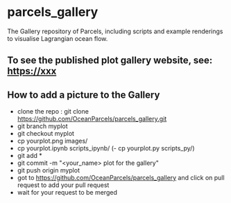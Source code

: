 # parcels_gallery
The Gallery repository of Parcels, including scripts and example renderings to visualise Lagrangian ocean flow.

## To see the published plot gallery website, see: [https://xxx](https://xxx)

## How to add a picture to the Gallery

 - clone the repo : git clone https://github.com/OceanParcels/parcels_gallery.git
 - git branch myplot
 - git checkout myplot
 - cp yourplot.png images/
 - cp yourplot.ipynb scripts_ipynb/
 (- cp yourplot.py scripts_py/)
 - git add *
 - git commit -m "<your_name> plot for the gallery"
 - git push origin myplot
 - got to https://github.com/OceanParcels/parcels_gallery and click on pull request to add your pull request
 - wait for your request to be merged
